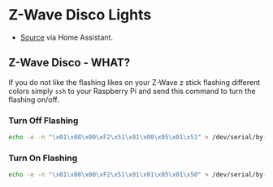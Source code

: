 # Z-Wave Disco Lights

* [Source](https://home-assistant.io/docs/z-wave/settings/) via Home Assistant.

## Z-Wave Disco - WHAT?

If you do not like the flashing likes on your Z-Wave z stick flashing different colors simply `ssh` to your Raspberry Pi and send this command to turn the flashing on/off.

### Turn Off Flashing

```bash
echo -e -n "\x01\x08\x00\xF2\x51\x01\x00\x05\x01\x51" > /dev/serial/by-id/usb-0658_0200-if00
```

### Turn On Flashing

```bash
echo -e -n "\x01\x08\x00\xF2\x51\x01\x01\x05\x01\x50" > /dev/serial/by-id/usb-0658_0200-if00
```
